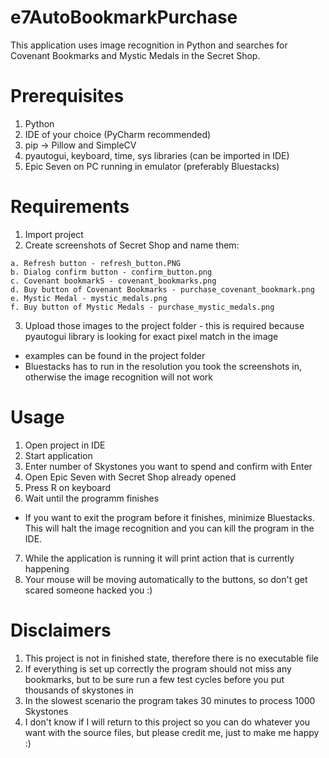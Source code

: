 # e7AutoBookmarkPurchase
This application uses image recognition in Python and searches for Covenant Bookmarks and Mystic Medals in the Secret Shop.

# Prerequisites
  1. Python
  2. IDE of your choice (PyCharm recommended)
  3. pip -> Pillow and SimpleCV
  4. pyautogui, keyboard, time, sys libraries (can be imported in IDE)
  5. Epic Seven on PC running in emulator (preferably Bluestacks)
  
# Requirements
  1. Import project
  2. Create screenshots of Secret Shop and name them:

    a. Refresh button - refresh_button.PNG
    b. Dialog confirm button - confirm_button.png
    c. Covenant bookmarkS - covenant_bookmarks.png
    d. Buy button of Covenant Bookmarks - purchase_covenant_bookmark.png
    e. Mystic Medal - mystic_medals.png
    f. Buy button of Mystic Medals - purchase_mystic_medals.png
  3. Upload those images to the project folder - this is required because pyautogui library is looking for exact pixel match in the image
  * examples can be found in the project folder
  * Bluestacks has to run in the resolution you took the screenshots in, otherwise the image recognition will not work
  
# Usage
  1. Open project in IDE
  2. Start application
  3. Enter number of Skystones you want to spend and confirm with Enter
  4. Open Epic Seven with Secret Shop already opened
  5. Press R on keyboard
  6. Wait until the programm finishes
  * If you want to exit the program before it finishes, minimize Bluestacks. This will halt the image recognition and you can kill the program in the IDE.
  7. While the application is running it will print action that is currently happening
  8. Your mouse will be moving automatically to the buttons, so don't get scared someone hacked you :)
  
# Disclaimers
  1. This project is not in finished state, therefore there is no executable file
  2. If everything is set up correctly the program should not miss any bookmarks, but to be sure run a few test cycles before you put thousands of skystones in
  3. In the slowest scenario the program takes 30 minutes to process 1000 Skystones
  4. I don't know if I will return to this project so you can do whatever you want with the source files, but please credit me, just to make me happy :)
